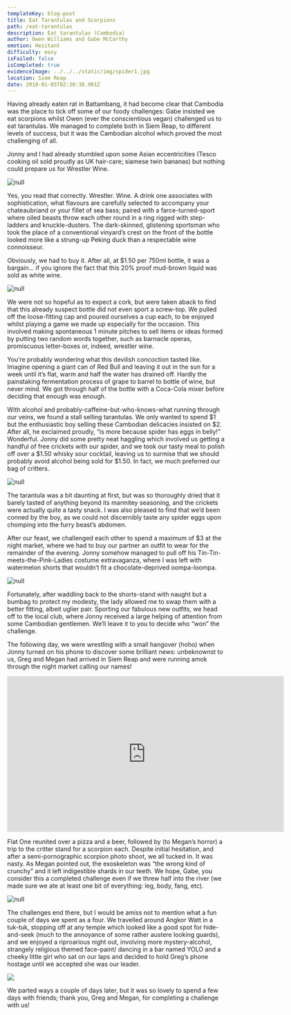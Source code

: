 ```yaml
---
templateKey: blog-post
title: Eat Tarantulas and Scorpions
path: /eat-tarantulas
description: Eat tarantulas (Cambodia)
author: Owen Williams and Gabe McCarthy
emotion: Hesitant
difficulty: easy
isFailed: false
isCompleted: true
evidenceImage: ../../../static/img/spider1.jpg
location: Siem Reap
date: 2018-01-05T02:30:38.901Z
---
```


Having already eaten rat in Battambang, it had become clear that Cambodia was the place to tick off some of our foody challenges: Gabe insisted we eat scorpions whilst Owen (ever the conscientious vegan) challenged us to eat tarantulas. We managed to complete both in Siem Reap, to different levels of success, but it was the Cambodian alcohol which proved the most challenging of all.

Jonny and I had already stumbled upon some Asian eccentricities (Tesco cooking oil sold proudly as UK hair-care; siamese twin bananas) but nothing could prepare us for Wrestler Wine.

![null](/img/228c4627-efaa-4daf-b6cc-db2fcab7f6a3.jpeg)

Yes, you read that correctly. Wrestler. Wine. A drink one associates with sophistication, what flavours are carefully selected to accompany your chateaubriand or your fillet of sea bass; paired with a farce-turned-sport where oiled beasts throw each other round in a ring rigged with step-ladders and knuckle-dusters. The dark-skinned, glistening sportsman who took the place of a conventional vinyard’s crest on the front of the bottle looked more like a strung-up Peking duck than a respectable wine connoisseur.

Obviously, we had to buy it. After all, at $1.50 per 750ml bottle, it was a bargain... if you ignore the fact that this 20% proof mud-brown liquid was sold as white wine.

![null](/img/79e1ff4c-9817-453b-abba-9fc310c65c48.jpeg)

We were not so hopeful as to expect a cork, but were taken aback to find that this already suspect bottle did not even sport a screw-top. We pulled off the loose-fitting cap and poured ourselves a cup each, to be enjoyed whilst playing a game we made up especially for the occasion. This involved making spontaneous 1 minute pitches to sell items or ideas formed by putting two random words together, such as barnacle operas, promiscuous letter-boxes or, indeed, wrestler wine.

You’re probably wondering what this devilish concoction tasted like. Imagine opening a giant can of Red Bull and leaving it out in the sun for a week until it’s flat, warm and half the water has drained off. Hardly the painstaking fermentation process of grape to barrel to bottle of wine, but never mind. We got through half of the bottle with a Coca-Cola mixer before deciding that enough was enough.

With alcohol and probably-caffeine-but-who-knows-what running through our veins, we found a stall selling tarantulas. We only wanted to spend $1 but the enthusiastic boy selling these Cambodian delicacies insisted on $2. After all, he exclaimed proudly, “is more because spider has eggs in belly!” Wonderful. Jonny did some pretty neat haggling which involved us getting a handful of free crickets with our spider, and we took our tasty meal to polish off over a $1.50 whisky sour cocktail, leaving us to surmise that we should probably avoid alcohol being sold for $1.50. In fact, we much preferred our bag of critters.

![null](/img/314860c5-cc32-4e7c-84ad-10b7c8d5a57c.jpeg)

The tarantula was a bit daunting at first, but was so thoroughly dried that it barely tasted of anything beyond its marmitey seasoning, and the crickets were actually quite a tasty snack. I was also pleased to find that we’d been conned by the boy, as we could not discernibly taste any spider eggs upon chomping into the furry beast’s abdomen.

After our feast, we challenged each other to spend a maximum of $3 at the night market, where we had to buy our partner an outfit to wear for the remainder of the evening. Jonny somehow managed to pull off his Tin-Tin-meets-the-Pink-Ladies costume extravaganza, where I was left with watermelon shorts that wouldn’t fit a chocolate-deprived oompa-loompa.

![null](/img/e7028154-d8f3-4337-8bc5-8d83baf665f6.jpeg)

Fortunately, after waddling back to the shorts-stand with naught but a bumbag to protect my modesty, the lady allowed me to swap them with a better fitting, albeit uglier pair. Sporting our fabulous new outfits, we head off to the local club, where Jonny received a large helping of attention from some Cambodian gentlemen. We’ll leave it to you to decide who “won” the challenge.

The following day, we were wrestling with a small hangover (hoho) when Jonny turned on his phone to discover some brilliant news: unbeknownst to us, Greg and Megan had arrived in Siem Reap and were running amok through the night market calling our names!

<p class="iframeContainer">
<iframe width="640" height="360" src="https://www.youtube.com/embed/Y1NB8iPjn5I" frameborder="0" allow="autoplay; encrypted-media" allowfullscreen></iframe>
</p>

Flat One reunited over a pizza and a beer, followed by (to Megan’s horror) a trip to the critter stand for a scorpion each. Despite initial hesitation, and after a semi-pornographic scorpion photo shoot, we all tucked in. It was nasty. As Megan pointed out, the exoskeleton was “the wrong kind of crunchy” and it left indigestible shards in our teeth. We hope, Gabe, you consider this a completed challenge even if we threw half into the river (we made sure we ate at least one bit of everything: leg, body, fang, etc).

![null](/img/ed22ee6f-9455-40e4-854e-129d7bee33c7.jpeg)

The challenges end there, but I would be amiss not to mention what a fun couple of days we spent as a four. We travelled around Angkor Watt in a tuk-tuk, stopping off at any temple which looked like a good spot for hide-and-seek (much to the annoyance of some rather austere looking guards), and we enjoyed a riproarious night out, involving more mystery-alcohol, strangely religious themed face-paint/ dancing in a bar named YOLO and a cheeky little girl who sat on our laps and decided to hold Greg’s phone hostage until we accepted she was our leader.

![](/img/5ad624da-d43f-4baf-a880-8d799745abe2.jpeg)

We parted ways a couple of days later, but it was so lovely to spend a few days with friends; thank you, Greg and Megan, for completing a challenge with us!
